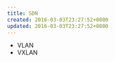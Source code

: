```yaml
---
title: SDN
created: 2016-03-03T23:27:52+0800
updated: 2016-03-03T23:27:52+0800
---
```



- VLAN
- VXLAN

